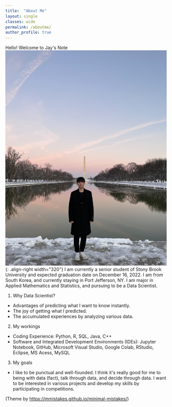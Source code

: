 ```yaml
---
title:  "About Me"
layout: single
classes: wide
permalink: /aboutme/
author_profile: true
---
```


Hello! Welcome to Jay's Note <br>
![](/images/image1.jpg){: .align-right width="320"}
I am currently a senior student of Stony Brook University and expected graduation date on December 16, 2022. I am from South Korea, and currently staying in Port Jefferson, NY.
I am major in Applied Mathematics and Statistics, and pursuing to be a Data Scientist. <br>
1. Why Data Scientist? <br>
- Advantages of predicting what I want to know instantly.
- The joy of getting what I predicted.
- The accumulated experiences by analyzing various data.
2. My workings <br>
- Coding Experience: Python, R, SQL, Java, C++
- Software and Integrated Development Environments (IDEs): Jupyter Notebook, GitHub, Microsoft
Visual Studio, Google Colab, RStudio, Eclipse, MS Acess, MySQL
3. My goals <br>
- I like to be punctual and well-founded.  I think it's really good for me to being with data (fact), talk through data, and decide through data. I want to be interested in various projects and develop my skills by participating in competitions. <br>

(Theme by https://mmistakes.github.io/minimal-mistakes/)

